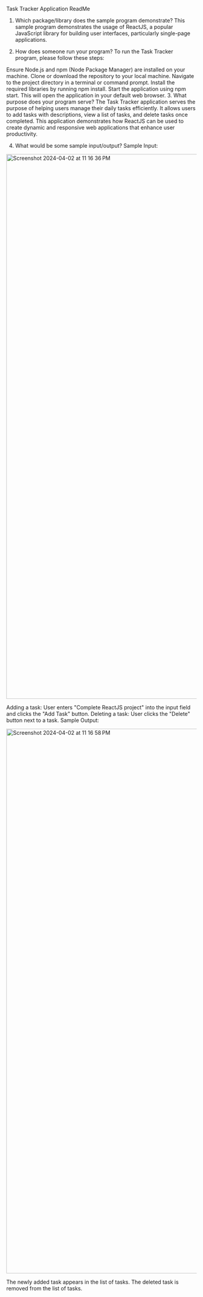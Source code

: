 Task Tracker Application ReadMe
1. Which package/library does the sample program demonstrate?
This sample program demonstrates the usage of ReactJS, a popular JavaScript library for building user interfaces, particularly single-page applications.

2. How does someone run your program?
To run the Task Tracker program, please follow these steps:

Ensure Node.js and npm (Node Package Manager) are installed on your machine.
Clone or download the repository to your local machine.
Navigate to the project directory in a terminal or command prompt.
Install the required libraries by running npm install.
Start the application using npm start. This will open the application in your default web browser.
3. What purpose does your program serve?
The Task Tracker application serves the purpose of helping users manage their daily tasks efficiently. It allows users to add tasks with descriptions, view a list of tasks, and delete tasks once completed. This application demonstrates how ReactJS can be used to create dynamic and responsive web applications that enhance user productivity.

4. What would be some sample input/output?
Sample Input:

<img width="1440" alt="Screenshot 2024-04-02 at 11 16 36 PM" src="https://github.com/CS2613-WI24-FR01B/exploration-activity-2-zohaibhassan02/assets/98820921/55ca348b-31fb-4460-bc54-e78de4bd463d">


Adding a task: User enters "Complete ReactJS project" into the input field and clicks the "Add Task" button.
Deleting a task: User clicks the "Delete" button next to a task.
Sample Output:

<img width="1440" alt="Screenshot 2024-04-02 at 11 16 58 PM" src="https://github.com/CS2613-WI24-FR01B/exploration-activity-2-zohaibhassan02/assets/98820921/9c959863-778f-4533-8c3a-37ddf111ecd5">


The newly added task appears in the list of tasks.
The deleted task is removed from the list of tasks.
